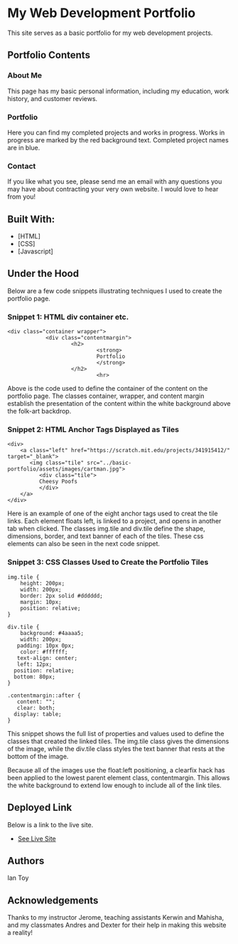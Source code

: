 # My Web Development Portfolio

This site serves as a basic portfolio for my web development projects. 


## Portfolio Contents

### About Me
This page has my basic personal information, including my education, work history, and customer reviews.

### Portfolio
Here you can find my completed projects and works in progress. Works in progress are marked by the red background text. Completed project names are in blue.

### Contact
If you like what you see, please send me an email with any questions you may have about contracting your very own website. I would love to hear from you!



## Built With:

* [HTML]
* [CSS]
* [Javascript]

## Under the Hood
Below are a few code snippets illustrating techniques I used to create the portfolio page.

### Snippet 1: HTML div container etc.
    <div class="container wrapper">
                <div class="contentmargin">
                        <h2>
                                <strong>
                                Portfolio
                                </strong>
                        </h2>
                                <hr>

Above is the code used to define the container of the content on the portfolio page. The classes container, wrapper, and content margin establish the presentation of the content within the white background above the folk-art backdrop.

### Snippet 2: HTML Anchor Tags Displayed as Tiles

    <div>
        <a class="left" href="https://scratch.mit.edu/projects/341915412/" target="_blank">
           <img class="tile" src="../basic-portfolio/assets/images/cartman.jpg">
              <div class="tile">
              Cheesy Poofs
              </div>
        </a>
    </div>

Here is an example of one of the eight anchor tags used to creat the tile links. Each element floats left, is linked to a project, and opens in another tab when clicked. The classes img.tile and div.tile define the shape, dimensions, border, and text banner of each of the tiles. These css elements can also be seen in the next code snippet.

### Snippet 3: CSS Classes Used to Create the Portfolio Tiles

    img.tile {
        height: 200px;
        width: 200px;
        border: 2px solid #dddddd;
        margin: 10px;
        position: relative;
    }

    div.tile {
        background: #4aaaa5;
        width: 200px;
       padding: 10px 0px;
        color: #ffffff;
       text-align: center;
       left: 12px;
      position: relative;
      bottom: 80px;
    }

    .contentmargin::after {
       content: "";
       clear: both;
      display: table;
    }

This snippet shows the full list of properties and values used to define the classes that created the linked tiles. The img.tile class gives the dimensions of the image, while the div.tile class styles the text banner that rests at the bottom of the image.

Because all of the images use the float:left positioning, a clearfix hack has been applied to the lowest parent element class, contentmargin. This allows the white background to extend low enough to include all of the link tiles.

## Deployed Link

Below is a link to the live site.
* [See Live Site](https://ietoy.github.io/basic-portfolio/)


## Authors
Ian Toy

## Acknowledgements
Thanks to my instructor Jerome, teaching assistants Kerwin and Mahisha, and my classmates Andres and Dexter for their help in making this website a reality!